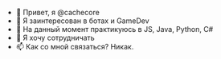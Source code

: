 - 👋 Привет, я @cachecore
- 👀 Я заинтересован в ботах и GameDev
- 🌱 На данный момент практикуюсь в JS, Java, Python, C#
- 💞️ Я хочу сотрудничать
- 📫 Как со мной связаться? Никак.

<!---
cachecore/cachecore is a ✨ special ✨ repository because its `README.md` (this file) appears on your GitHub profile.
You can click the Preview link to take a look at your changes.
--->
